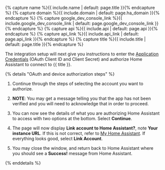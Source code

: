 {% capture name %}{{ include.name | default: page.title }}{% endcapture %}
{% capture domain %}{{ include.domain | default: page.ha_domain }}{% endcapture %}
{% capture google_dev_console_link %}{{ include.google_dev_console_link | default: page.google_dev_console_link }}{% endcapture %}
{% capture api %}{{ include.api | default: page.api }}{% endcapture %}
{% capture api_link %}{{ include.api_link | default: page.api_link }}{% endcapture %}
{% capture title %}{{ include.title | default: page.title }}{% endcapture %}

The integration setup will next give you instructions to enter the [Application Credentials](/integrations/application_credentials/) (OAuth Client ID and Client Secret) and authorize Home Assistant to connect to {{ title }}.

{% details "OAuth and device authorization steps" %}

1. Continue through the steps of selecting the account you want to authorize.

2. **NOTE**: You may get a message telling you that the app has not been verified and you will need to acknowledge that in order to proceed.

3. You can now see the details of what you are authorizing Home Assistant to access with two options at the bottom. Select **Continue**.

4. The page will now display **Link account to Home Assistant?**, note **Your instance URL**. If this is not correct, refer to [My Home Assistant](/integrations/my). If everything looks good, select **Link Account**.

5. You may close the window, and return back to Home Assistant where you should see a **Success!** message from Home Assistant.

{% enddetails %}
